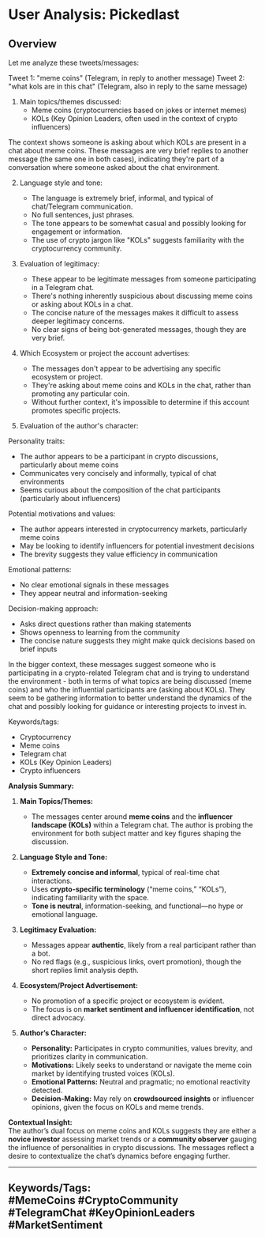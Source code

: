 # User Analysis: Pickedlast

## Overview

<think>
Let me analyze these tweets/messages:

Tweet 1: "meme coins" (Telegram, in reply to another message)
Tweet 2: "what kols are in this chat" (Telegram, also in reply to the same message)

1. Main topics/themes discussed:
   - Meme coins (cryptocurrencies based on jokes or internet memes)
   - KOLs (Key Opinion Leaders, often used in the context of crypto influencers)

The context shows someone is asking about which KOLs are present in a chat about meme coins. These messages are very brief replies to another message (the same one in both cases), indicating they're part of a conversation where someone asked about the chat environment.

2. Language style and tone:
   - The language is extremely brief, informal, and typical of chat/Telegram communication.
   - No full sentences, just phrases.
   - The tone appears to be somewhat casual and possibly looking for engagement or information.
   - The use of crypto jargon like "KOLs" suggests familiarity with the cryptocurrency community.

3. Evaluation of legitimacy:
   - These appear to be legitimate messages from someone participating in a Telegram chat.
   - There's nothing inherently suspicious about discussing meme coins or asking about KOLs in a chat.
   - The concise nature of the messages makes it difficult to assess deeper legitimacy concerns.
   - No clear signs of being bot-generated messages, though they are very brief.

4. Which Ecosystem or project the account advertises:
   - The messages don't appear to be advertising any specific ecosystem or project.
   - They're asking about meme coins and KOLs in the chat, rather than promoting any particular coin.
   - Without further context, it's impossible to determine if this account promotes specific projects.

5. Evaluation of the author's character:

Personality traits:
   - The author appears to be a participant in crypto discussions, particularly about meme coins
   - Communicates very concisely and informally, typical of chat environments
   - Seems curious about the composition of the chat participants (particularly about influencers)

Potential motivations and values:
   - The author appears interested in cryptocurrency markets, particularly meme coins
   - May be looking to identify influencers for potential investment decisions
   - The brevity suggests they value efficiency in communication

Emotional patterns:
   - No clear emotional signals in these messages
   - They appear neutral and information-seeking

Decision-making approach:
   - Asks direct questions rather than making statements
   - Shows openness to learning from the community
   - The concise nature suggests they might make quick decisions based on brief inputs

In the bigger context, these messages suggest someone who is participating in a crypto-related Telegram chat and is trying to understand the environment - both in terms of what topics are being discussed (meme coins) and who the influential participants are (asking about KOLs). They seem to be gathering information to better understand the dynamics of the chat and possibly looking for guidance or interesting projects to invest in.

Keywords/tags:
- Cryptocurrency
- Meme coins
- Telegram chat
- KOLs (Key Opinion Leaders)
- Crypto influencers
</think>

**Analysis Summary:**

1. **Main Topics/Themes:**
   - The messages center around **meme coins** and the **influencer landscape (KOLs)** within a Telegram chat. The author is probing the environment for both subject matter and key figures shaping the discussion.

2. **Language Style and Tone:**
   - **Extremely concise and informal**, typical of real-time chat interactions.
   - Uses **crypto-specific terminology** (“meme coins,” “KOLs”), indicating familiarity with the space.
   - **Tone is neutral**, information-seeking, and functional—no hype or emotional language.

3. **Legitimacy Evaluation:**
   - Messages appear **authentic**, likely from a real participant rather than a bot.
   - No red flags (e.g., suspicious links, overt promotion), though the short replies limit analysis depth.

4. **Ecosystem/Project Advertisement:**
   - No promotion of a specific project or ecosystem is evident.
   - The focus is on **market sentiment and influencer identification**, not direct advocacy.

5. **Author’s Character:**
   - **Personality:** Participates in crypto communities, values brevity, and prioritizes clarity in communication.
   - **Motivations:** Likely seeks to understand or navigate the meme coin market by identifying trusted voices (KOLs).
   - **Emotional Patterns:** Neutral and pragmatic; no emotional reactivity detected.
   - **Decision-Making:** May rely on **crowdsourced insights** or influencer opinions, given the focus on KOLs and meme trends.

**Contextual Insight:**  
The author’s dual focus on meme coins and KOLs suggests they are either a **novice investor** assessing market trends or a **community observer** gauging the influence of personalities in crypto discussions. The messages reflect a desire to contextualize the chat’s dynamics before engaging further.

---

**Keywords/Tags:**  
#MemeCoins #CryptoCommunity #TelegramChat #KeyOpinionLeaders #MarketSentiment
---
